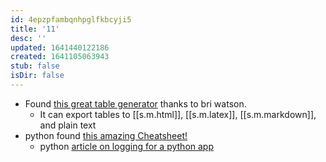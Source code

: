 ```yaml
---
id: 4epzpfambqnhpglfkbcyji5
title: '11'
desc: ''
updated: 1641440122186
created: 1641105063943
stub: false
isDir: false
---
```



- Found [this great table generator](https://www.tablesgenerator.com/markdown_tables) thanks to bri watson.
  - It can export tables to [[s.m.html]], [[s.m.latex]], [[s.m.markdown]], and plain text
- python found [this amazing Cheatsheet!](https://github.com/gto76/python-cheatsheet)
  - python [article on logging for a python app](https://towardsdatascience.com/the-reusable-python-logging-template-for-all-your-data-science-apps-551697c8540)

